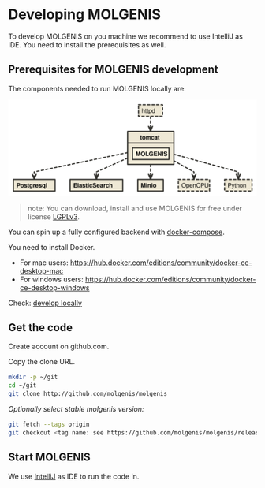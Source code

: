 # Developing MOLGENIS
To develop MOLGENIS on you machine we recommend to use IntelliJ as IDE. 
You need to install the prerequisites as well.

## Prerequisites for MOLGENIS development
The components needed to run MOLGENIS locally are:

![MOLGENIS components](images/install/molgenis_architecture.svg?raw=true)

>note: You can download, install and use MOLGENIS for free under license [LGPLv3](https://www.gnu.org/licenses/lgpl-3.0.en.html).

You can spin up a fully configured backend with [docker-compose](). 

You need to install Docker.
* For mac users: https://hub.docker.com/editions/community/docker-ce-desktop-mac 
* For windows users: https://hub.docker.com/editions/community/docker-ce-desktop-windows

Check: [develop locally](../molgenis-app/development/DOCKER.md)

## Get the code
Create account on github.com. 

Copy the clone URL.

```bash
mkdir -p ~/git
cd ~/git 
git clone http://github.com/molgenis/molgenis
``` 

*Optionally select stable molgenis version:*

```bash
git fetch --tags origin
git checkout <tag name: see https://github.com/molgenis/molgenis/releases>
```

## Start MOLGENIS
We use [IntelliJ](guide-using-an-ide-for-backend.md) as IDE to run the code in.